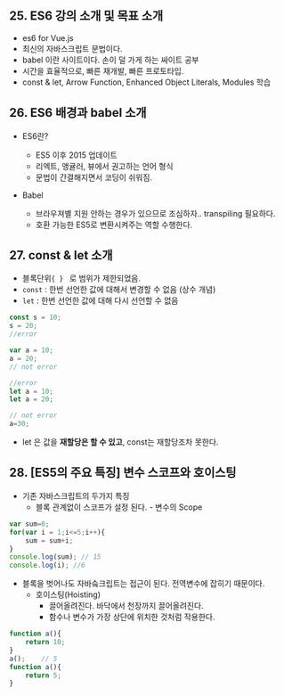## 25. ES6 강의 소개 및 목표 소개

- es6 for Vue.js
- 최신의 자바스크립트 문법이다.
- babel 이란 사이트이다. 손이 덜 가게 하는 싸이트 공부
- 시간을 효율적으로, 빠른 재개발, 빠른 프로토타입.
- const & let, Arrow Function, Enhanced Object Literals, Modules 학습

## 26. ES6 배경과 babel 소개

- ES6란?
  - ES5 이후 2015 업데이트
  - 리엑트, 앵귤러, 뷰에서 권고하는 언어 형식
  - 문법이 간결해지면서 코딩이 쉬워짐.

- Babel
  - 브라우져별 지원 안하는 경우가 있으므로 조심하자.. transpiling 필요하다.
  - 호환 가능한 ES5로 변환시켜주는 역할 수행한다.

## 27. const & let 소개

- 블록단위`{ } ` 로 범위가 제한되었음.
- `const` : 한번 선언한 값에 대해서 변경할 수 없음 (상수 개념)
- `let` : 한번 선언한 값에 대해 다시 선언할 수 없음

```js
const s = 10;
s = 20;
//error

var a = 10;
a = 20;
// not error
```

```js
//error
let a = 10;
let a = 20;

// not error
a=30;
```

- let 은 값을 **재할당은 할 수 있고**, const는 재할당조차 못한다.

## 28. [ES5의 주요 특징] 변수 스코프와 호이스팅

- 기존 자바스크립트의 두가지 특징
  - 블록 관계없이 스코프가 설정 된다. - 변수의 Scope

```js
var sum=0;
for(var i = 1;i<=5;i++){
	sum = sum+i;
}
console.log(sum); // 15
console.log(i);	//6
```

- 블록을 벗어나도 자바슼크립트는 접근이 된다. 전역변수에 잡히기 때문이다.
  - 호이스팅(Hoisting)
    - 끌어올려진다. 바닥에서 천장까지 끌어올려진다.
    - 함수나 변수가 가장 상단에 위치한 것처럼 작용한다.

```js
function a(){
	return 10;
}
a();	// 5
function a(){
	return 5;
}
```

